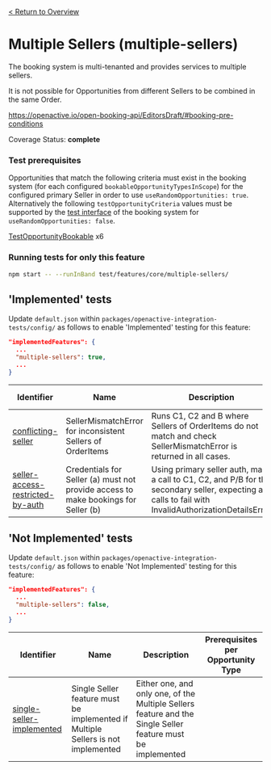 [< Return to Overview](../../README.md)
# Multiple Sellers (multiple-sellers)

The booking system is multi-tenanted and provides services to multiple sellers.

It is not possible for Opportunities from different Sellers to be combined in the same Order.

https://openactive.io/open-booking-api/EditorsDraft/#booking-pre-conditions

Coverage Status: **complete**
### Test prerequisites
Opportunities that match the following criteria must exist in the booking system (for each configured `bookableOpportunityTypesInScope`) for the configured primary Seller in order to use `useRandomOpportunities: true`. Alternatively the following `testOpportunityCriteria` values must be supported by the [test interface](https://openactive.io/test-interface/) of the booking system for `useRandomOpportunities: false`.

[TestOpportunityBookable](https://openactive.io/test-interface#TestOpportunityBookable) x6


### Running tests for only this feature

```bash
npm start -- --runInBand test/features/core/multiple-sellers/
```



## 'Implemented' tests

Update `default.json` within `packages/openactive-integration-tests/config/` as follows to enable 'Implemented' testing for this feature:

```json
"implementedFeatures": {
  ...
  "multiple-sellers": true,
  ...
}
```

| Identifier | Name | Description | Prerequisites per Opportunity Type |
|------------|------|-------------|---------------|
| [conflicting-seller](./implemented/conflicting-seller-test.js) | SellerMismatchError for inconsistent Sellers of OrderItems | Runs C1, C2 and B where Sellers of OrderItems do not match and check SellerMismatchError is returned in all cases. | [TestOpportunityBookable](https://openactive.io/test-interface#TestOpportunityBookable) x2 |
| [seller-access-restricted-by-auth](./implemented/seller-access-restricted-by-auth-test.js) | Credentials for Seller (a) must not provide access to make bookings for Seller (b) | Using primary seller auth, make a call to C1, C2, and P/B for the secondary seller, expecting all calls to fail with InvalidAuthorizationDetailsError | [TestOpportunityBookable](https://openactive.io/test-interface#TestOpportunityBookable) x4 |



## 'Not Implemented' tests


Update `default.json` within `packages/openactive-integration-tests/config/` as follows to enable 'Not Implemented' testing for this feature:

```json
"implementedFeatures": {
  ...
  "multiple-sellers": false,
  ...
}
```

| Identifier | Name | Description | Prerequisites per Opportunity Type |
|------------|------|-------------|---------------|
| [single-seller-implemented](./not-implemented/single-seller-implemented-test.js) | Single Seller feature must be implemented if Multiple Sellers is not implemented | Either one, and only one, of the Multiple Sellers feature and the Single Seller feature must be implemented |  |
